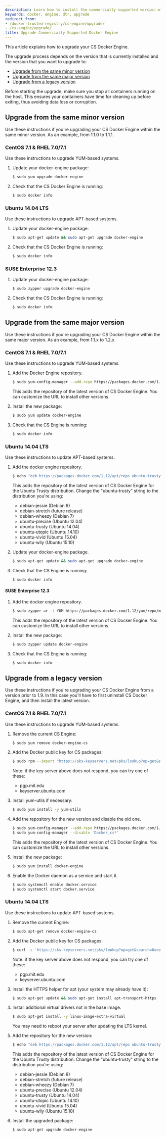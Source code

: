 ```yaml
---
description: Learn how to install the commercially supported version of Docker Engine.
keywords: docker, engine, dtr, upgrade
redirect_from:
- /docker-trusted-registry/cs-engine/upgrade/
- /cs-engine/upgrade/
title: Upgrade Commercially Supported Docker Engine
---
```


This article explains how to upgrade your CS Docker Engine.

The upgrade process depends on the version that is currently installed and the
version that you want to upgrade to:

* [Upgrade from the same minor version](upgrade.md#upgrade-from-the-same-minor-version)
* [Upgrade from the same major version](upgrade.md#upgrade-from-the-same-major-version)
* [Upgrade from a legacy version](upgrade.md#upgrade-from-a-legacy-version)

Before starting the upgrade, make sure you stop all containers running on the
host. This ensures your containers have time for cleaning up before exiting,
thus avoiding data loss or corruption.

## Upgrade from the same minor version

Use these instructions if you're upgrading your CS Docker Engine within the
same minor version. As an example, from 1.1.0 to 1.1.1.

### CentOS 7.1 & RHEL 7.0/7.1
Use these instructions to upgrade YUM-based systems.

1.  Update your docker-engine package:

    ```bash
    $ sudo yum upgrade docker-engine
    ```

2.  Check that the CS Docker Engine is running:

    ```bash
    $ sudo docker info
    ```

### Ubuntu 14.04 LTS
Use these instructions to upgrade APT-based systems.

1.  Update your docker-engine package:

    ```bash
    $ sudo apt-get update && sudo apt-get upgrade docker-engine
    ```

2.  Check that the CS Docker Engine is running:

    ```bash
    $ sudo docker info
    ```

### SUSE Enterprise 12.3

1.  Update your docker-engine package:

    ```bash
    $ sudo zypper upgrade docker-engine
    ```

2.  Check that the CS Docker Engine is running:

    ```bash
    $ sudo docker info
    ```


## Upgrade from the same major version

Use these instructions if you're upgrading your CS Docker Engine within the
same major version. As an example, from 1.1.x to 1.2.x.


### CentOS 7.1 & RHEL 7.0/7.1
Use these instructions to upgrade YUM-based systems.

1.  Add the Docker Engine repository.

    ```bash
    $ sudo yum-config-manager --add-repo https://packages.docker.com/1.12/yum/repo/main/centos/7
    ```

    This adds the repository of the latest version of CS Docker Engine. You can
    customize the URL to install other versions.

2.  Install the new package:

    ```bash
    $ sudo yum update docker-engine
    ```

3.  Check that the CS Engine is running:

    ```bash
    $ sudo docker info
    ```

### Ubuntu 14.04 LTS
Use these instructions to update APT-based systems.


1.  Add the docker engine repository.

    ```bash
    $ echo "deb https://packages.docker.com/1.12/apt/repo ubuntu-trusty main" | sudo tee /etc/apt/sources.list.d/docker.list
    ```

    This adds the repository of the latest version of CS Docker Engine for the
    Ubuntu Trusty distribution. Change the "ubuntu-trusty" string to the
    distribution you're using:

    * debian-jessie (Debian 8)
    * debian-stretch (future release)
    * debian-wheezy (Debian 7)
    * ubuntu-precise (Ubuntu 12.04)
    * ubuntu-trusty (Ubuntu 14.04)
    * ubuntu-utopic (Ubuntu 14.10)
    * ubuntu-vivid (Ubuntu 15.04)
    * ubuntu-wily (Ubuntu 15.10)

2.  Update your docker-engine package.

    ```bash
    $ sudo apt-get update && sudo apt-get upgrade docker-engine
    ```

3.  Check that the CS Engine is running:

    ```bash
    $ sudo docker info
    ```

#### SUSE Enterprise 12.3

1.  Add the docker engine repository.

    ```bash
    $ sudo zypper ar -t YUM https://packages.docker.com/1.12/yum/repo/main/opensuse/12.3 docker-1.12
    ```

    This adds the repository of the latest version of CS Docker Engine. You
    can customize the URL to install other versions.

2.  Install the new package:

    ```bash
    $ sudo zypper update docker-engine
    ```

3.  Check that the CS Engine is running:

    ```bash
    $ sudo docker info
    ```


## Upgrade from a legacy version

Use these instructions if you're upgrading your CS Docker Engine from a version
prior to 1.9. In this case you'll have to first uninstall CS Docker Engine, and
then install the latest version.

### CentOS 7.1 & RHEL 7.0/7.1
Use these instructions to upgrade YUM-based systems.

1.  Remove the current CS Engine:

    ```bash
    $ sudo yum remove docker-engine-cs
    ```

2.  Add the Docker public key for CS packages:

    ```bash
    $ sudo rpm --import "https://sks-keyservers.net/pks/lookup?op=get&search=0xee6d536cf7dc86e2d7d56f59a178ac6c6238f52e"
    ```

    Note: if the key server above does not respond, you can try one of these:
       - pgp.mit.edu
       - keyserver.ubuntu.com

3.  Install yum-utils if necessary:

    ```bash
    $ sudo yum install -y yum-utils
    ```

4.  Add the repository for the new version and disable the old one.

    ```bash
    $ sudo yum-config-manager --add-repo https://packages.docker.com/1.12/yum/repo/main/centos/7
    $ sudo yum-config-manager --disable 'Docker_cs*'
    ```

    This adds the repository of the latest version of CS Docker Engine. You
    can customize the URL to install other versions.

5.  Install the new package:

    ```bash
    $ sudo yum install docker-engine
    ```

6.  Enable the Docker daemon as a service and start it.

    ```bash
    $ sudo systemctl enable docker.service
    $ sudo systemctl start docker.service
    ```

### Ubuntu 14.04 LTS
Use these instructions to update APT-based systems.


1.  Remove the current Engine:

    ```bash
    $ sudo apt-get remove docker-engine-cs
    ```

2.  Add the Docker public key for CS packages:

    ```bash
    $ curl -s 'https://sks-keyservers.net/pks/lookup?op=get&search=0xee6d536cf7dc86e2d7d56f59a178ac6c6238f52e' | sudo apt-key add --import
    ```

    Note: if the key server above does not respond, you can try one of these:
       - pgp.mit.edu
       - keyserver.ubuntu.com

3.  Install the HTTPS helper for apt (your system may already have it):

    ```bash
    $ sudo apt-get update && sudo apt-get install apt-transport-https
    ```

4.  Install additional virtual drivers not in the base image.

    ```bash
    $ sudo apt-get install -y linux-image-extra-virtual
    ```

    You may need to reboot your server after updating the LTS kernel.

5.  Add the repository for the new version:

    ```bash
    $ echo "deb https://packages.docker.com/1.12/apt/repo ubuntu-trusty main" | sudo tee /etc/apt/sources.list.d/docker.list
    ```

    This adds the repository of the latest version of CS Docker Engine for the
    Ubuntu Trusty distribution. Change the "ubuntu-trusty" string to the
    distribution you're using:

    * debian-jessie (Debian 8)
    * debian-stretch (future release)
    * debian-wheezy (Debian 7)
    * ubuntu-precise (Ubuntu 12.04)
    * ubuntu-trusty (Ubuntu 14.04)
    * ubuntu-utopic (Ubuntu 14.10)
    * ubuntu-vivid (Ubuntu 15.04)
    * ubuntu-wily (Ubuntu 15.10)


6.  Install the upgraded package:

    ```bash
    $ sudo apt-get upgrade docker-engine
    ```
